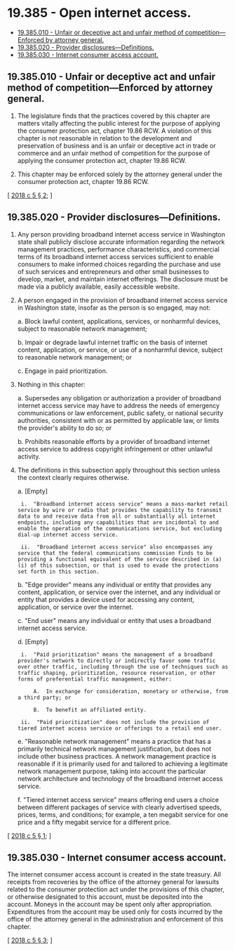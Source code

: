 # 19.385 - Open internet access.
* [19.385.010 - Unfair or deceptive act and unfair method of competition—Enforced by attorney general.](#19385010---unfair-or-deceptive-act-and-unfair-method-of-competitionenforced-by-attorney-general)
* [19.385.020 - Provider disclosures—Definitions.](#19385020---provider-disclosuresdefinitions)
* [19.385.030 - Internet consumer access account.](#19385030---internet-consumer-access-account)
## 19.385.010 - Unfair or deceptive act and unfair method of competition—Enforced by attorney general.
1. The legislature finds that the practices covered by this chapter are matters vitally affecting the public interest for the purpose of applying the consumer protection act, chapter 19.86 RCW. A violation of this chapter is not reasonable in relation to the development and preservation of business and is an unfair or deceptive act in trade or commerce and an unfair method of competition for the purpose of applying the consumer protection act, chapter 19.86 RCW.

2. This chapter may be enforced solely by the attorney general under the consumer protection act, chapter 19.86 RCW.

\[ [2018 c 5 § 2](http://lawfilesext.leg.wa.gov/biennium/2017-18/Pdf/Bills/Session%20Laws/House/2282-S.SL.pdf?cite=2018%20c%205%20§%202); \]

## 19.385.020 - Provider disclosures—Definitions.
1. Any person providing broadband internet access service in Washington state shall publicly disclose accurate information regarding the network management practices, performance characteristics, and commercial terms of its broadband internet access services sufficient to enable consumers to make informed choices regarding the purchase and use of such services and entrepreneurs and other small businesses to develop, market, and maintain internet offerings. The disclosure must be made via a publicly available, easily accessible website.

2. A person engaged in the provision of broadband internet access service in Washington state, insofar as the person is so engaged, may not:

    a.  Block lawful content, applications, services, or nonharmful devices, subject to reasonable network management;

    b.  Impair or degrade lawful internet traffic on the basis of internet content, application, or service, or use of a nonharmful device, subject to reasonable network management; or

    c.  Engage in paid prioritization.

3. Nothing in this chapter:

    a.  Supersedes any obligation or authorization a provider of broadband internet access service may have to address the needs of emergency communications or law enforcement, public safety, or national security authorities, consistent with or as permitted by applicable law, or limits the provider's ability to do so; or

    b.  Prohibits reasonable efforts by a provider of broadband internet access service to address copyright infringement or other unlawful activity.

4. The definitions in this subsection apply throughout this section unless the context clearly requires otherwise.

    a.  [Empty]

        i.  "Broadband internet access service" means a mass-market retail service by wire or radio that provides the capability to transmit data to and receive data from all or substantially all internet endpoints, including any capabilities that are incidental to and enable the operation of the communications service, but excluding dial-up internet access service.

        ii.  "Broadband internet access service" also encompasses any service that the federal communications commission finds to be providing a functional equivalent of the service described in (a)(i) of this subsection, or that is used to evade the protections set forth in this section.

    b.  "Edge provider" means any individual or entity that provides any content, application, or service over the internet, and any individual or entity that provides a device used for accessing any content, application, or service over the internet.

    c.  "End user" means any individual or entity that uses a broadband internet access service.

    d.  [Empty]

        i.  "Paid prioritization" means the management of a broadband provider's network to directly or indirectly favor some traffic over other traffic, including through the use of techniques such as traffic shaping, prioritization, resource reservation, or other forms of preferential traffic management, either:

            A.  In exchange for consideration, monetary or otherwise, from a third party; or

            B.  To benefit an affiliated entity.

        ii.  "Paid prioritization" does not include the provision of tiered internet access service or offerings to a retail end user.

    e.  "Reasonable network management" means a practice that has a primarily technical network management justification, but does not include other business practices. A network management practice is reasonable if it is primarily used for and tailored to achieving a legitimate network management purpose, taking into account the particular network architecture and technology of the broadband internet access service.

    f.  "Tiered internet access service" means offering end users a choice between different packages of service with clearly advertised speeds, prices, terms, and conditions; for example, a ten megabit service for one price and a fifty megabit service for a different price.

\[ [2018 c 5 § 1](http://lawfilesext.leg.wa.gov/biennium/2017-18/Pdf/Bills/Session%20Laws/House/2282-S.SL.pdf?cite=2018%20c%205%20§%201); \]

## 19.385.030 - Internet consumer access account.
The internet consumer access account is created in the state treasury. All receipts from recoveries by the office of the attorney general for lawsuits related to the consumer protection act under the provisions of this chapter, or otherwise designated to this account, must be deposited into the account. Moneys in the account may be spent only after appropriation. Expenditures from the account may be used only for costs incurred by the office of the attorney general in the administration and enforcement of this chapter.

\[ [2018 c 5 § 3](http://lawfilesext.leg.wa.gov/biennium/2017-18/Pdf/Bills/Session%20Laws/House/2282-S.SL.pdf?cite=2018%20c%205%20§%203); \]

